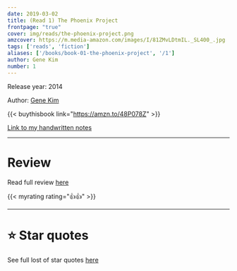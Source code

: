 ```yaml
---
date: 2019-03-02
title: (Read 1) The Phoenix Project
frontpage: "true"
cover: img/reads/the-phoenix-project.png
amzcover: https://m.media-amazon.com/images/I/81ZMvLDtmIL._SL400_.jpg
tags: ['reads', 'fiction']
aliases: ['/books/book-01-the-phoenix-project', '/1']
author: Gene Kim
number: 1
---
```


Release year: 2014

Author: [Gene Kim](https://www.linkedin.com/in/realgenekim/)

{{< buythisbook link="https://amzn.to/48P078Z" >}}

[Link to my handwritten notes](https://drive.google.com/file/d/1QKdGi9t0untw0wHvX60e8NAGGFl8-h_8/view?usp=drive_link)

---

# Review

Read full review [here](/41)

{{< myrating rating="👍👍" >}}

---

# :star: Star quotes

See full lost of star quotes [here](/41)
